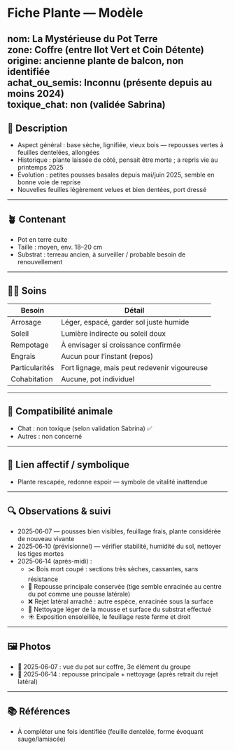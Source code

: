 # Fiche Plante — Modèle
nom: La Mystérieuse du Pot Terre  
zone: Coffre (entre Ilot Vert et Coin Détente)  
origine: ancienne plante de balcon, non identifiée  
achat_ou_semis: Inconnu (présente depuis au moins 2024)  
toxique_chat: non (validée Sabrina)  
---

## 🌱 Description
- Aspect général : base sèche, lignifiée, vieux bois — repousses vertes à feuilles dentelées, allongées
- Historique : plante laissée de côté, pensait être morte ; a repris vie au printemps 2025
- Évolution : petites pousses basales depuis mai/juin 2025, semble en bonne voie de reprise
- Nouvelles feuilles légèrement velues et bien dentées, port dressé

---

## 🪴 Contenant
- Pot en terre cuite
- Taille : moyen, env. 18–20 cm
- Substrat : terreau ancien, à surveiller / probable besoin de renouvellement

---

## 🧑‍🌾 Soins
| Besoin         | Détail |
|----------------|--------|
| Arrosage       | Léger, espacé, garder sol juste humide |
| Soleil         | Lumière indirecte ou soleil doux |
| Rempotage      | À envisager si croissance confirmée |
| Engrais        | Aucun pour l’instant (repos) |
| Particularités | Fort lignage, mais peut redevenir vigoureuse |
| Cohabitation   | Aucune, pot individuel |

---

## 🐾 Compatibilité animale
- Chat : non toxique (selon validation Sabrina) ✅
- Autres : non concerné

---

## 💚 Lien affectif / symbolique
- Plante rescapée, redonne espoir — symbole de vitalité inattendue

---

## 🔍 Observations & suivi
- 2025‑06‑07 — pousses bien visibles, feuillage frais, plante considérée de nouveau vivante
- 2025‑06‑10 (prévisionnel) — vérifier stabilité, humidité du sol, nettoyer les tiges mortes
- 2025‑06‑14 (après-midi) :
  - ✂️ Bois mort coupé : sections très sèches, cassantes, sans résistance
  - 🌿 Repousse principale conservée (tige semble enracinée au centre du pot comme une pousse latérale)
  - ❌ Rejet latéral arraché : autre espèce, enracinée sous la surface
  - 🧽 Nettoyage léger de la mousse et surface du substrat effectué
  - ☀️ Exposition ensoleillée, le feuillage reste ferme et droit

---

## 🖼️ Photos
- 📸 2025‑06‑07 : vue du pot sur coffre, 3e élément du groupe
- 📸 2025‑06‑14 : repousse principale + nettoyage (après retrait du rejet latéral)

---

## 📚 Références
- À compléter une fois identifiée (feuille dentelée, forme évoquant sauge/lamiacée)
